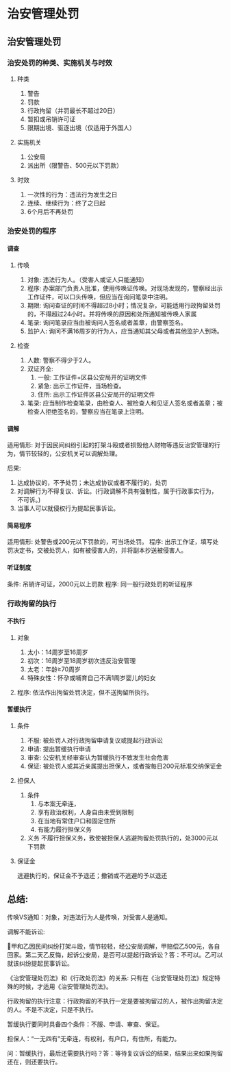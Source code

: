 # 治安管理处罚


## 治安管理处罚

### 治安处罚的种类、实施机关与时效
1. 种类
    1. 警告
    2. 罚款
    3. 行政拘留（并罚最长不超过20日）
    4. 暂扣或吊销许可证
    5. 限期出境、驱逐出境（仅适用于外国人）
2. 实施机关
    1. 公安局
    1. 派出所（限警告、500元以下罚款）

3. 时效
    1. 一次性的行为：违法行为发生之日
    1. 连续、继续行为：终了之日起
    1. 6个月后不再处罚

### 治安处罚的程序

#### 调查

1. 传唤

    1. 对象: 违法行为人。（受害人或证人只能通知）
    1. 程序: 办案部门负责人批准，使用传唤证传唤。对现场发现的，警察经出示工作证件，可以口头传唤，但应当在询问笔录中注明。
    1. 期限: 询问查证的时间不得超过8小时；情况复杂，可能适用行政拘留处罚的，不得超过24小时。并将传唤的原因和处所通知被传唤人家属
    1. 笔录: 询问笔录应当由被询问人签名或者盖章，由警察签名。
    1. 监护人: 询问不满16周岁的行为人，应当通知其父母或者其他监护人到场。


2. 检查

    1. 人数: 警察不得少于2人。
    1. 双证齐全: 
        1. 一般: 工作证件+区县公安局开的证明文件
        2. 紧急: 出示工作证件，当场检查。
        3. 住所: 出示工作证件区县公安局开的证明文件
    2. 笔录: 应当制作检查笔录，由检查人、被检查人和见证人签名或者盖章；被检查人拒绝签名的，警察应当在笔录上注明。

#### 调解
适用情形: 对于因民间纠纷引起的打架斗殴或者损毁他人财物等违反治安管理的行为，情节较轻的，公安机关可以调解处理。

后果:
1. 达成协议的，不予处罚；未达成协议或者不履行的，处罚
2. 对调解行为不得复议、诉讼。(行政调解不具有强制性，属于行政事实行为，不可诉。)
3. 当事人可以就侵权行为提起民事诉讼。


#### 简易程序
适用情形: 处警告或200元以下罚款的，可当场处罚。
程序: 出示工作证，填写处罚决定书，交被处罚人，如有被侵害人的，并将副本抄送被侵害人。


#### 听证制度
条件: 吊销许可证，2000元以上罚款
程序: 同一般行政处罚的听证程序




### 行政拘留的执行
#### 不执行
1. 对象
    1. 太小：14周岁至16周岁
    2. 初次：16周岁至18周岁初次违反治安管理
    3. 太老：年龄≥70周岁
    4. 特殊女性：怀孕或哺育自己不满1周岁婴儿的妇女

2. 程序: 依法作出拘留处罚决定，但不送拘留所执行。


#### 暂缓执行

1. 条件
    1. 不服: 被处罚人对行政拘留申请复议或提起行政诉讼
    2. 申请: 提出暂缓执行申请
    3. 审查: 公安机关经审查认为暂缓执行不致发生社会危害
    4. 保证: 被处罚人或其近亲属提出担保人，或者按每日200元标准交纳保证金
1. 担保人
    1. 条件
        1. 与本案无牵连，
        2. 享有政治权利，人身自由未受到限制
        3. 在当地有常住户口和固定住所
        4. 有能力履行担保义务
    2. 义务
        不履行担保义务，致使被担保人逃避拘留处罚执行的，处3000元以下罚款


1. 保证金

    逃避执行的，保证金不予退还；撤销或不逃避的予以退还







## 总结:
传唤VS通知：对象，对违法行为人是传唤，对受害人是通知。

调解不能诉讼:

🍐甲和乙因民间纠纷打架斗殴，情节较轻，经公安局调解，甲赔偿乙500元，各自回家。第二天乙反悔，起诉公安局，是否可以提起行政诉讼？答：不可以。乙可以就该纠纷提起民事诉讼。

《治安管理处罚法》和《行政处罚法》的关系: 只有在《治安管理处罚法》规定特殊的时候，才适用《治安管理处罚法》。

行政拘留的执行注意：行政拘留的不执行一定是要被拘留过的人，被作出拘留决定的人。不是不决定，只是不执行。

暂缓执行要同时具备四个条件：不服、申请、审查、保证。

担保人：“一无四有”无牵连，有权利，有户口，有住所，有能力。

问：暂缓执行，最后还需要执行吗？答：等待复议诉讼的结果，结果出来如果拘留还在，则还要执行。






